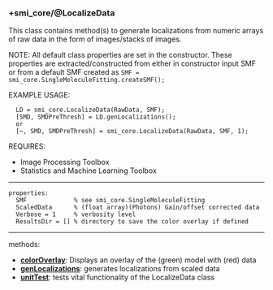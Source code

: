 ### +smi_core/@LocalizeData

This class contains method(s) to generate localizations from numeric
arrays of raw data in the form of images/stacks of images.

NOTE: All default class properties are set in the constructor.  These
      properties are extracted/constructed from either in constructor
      input SMF or from a default SMF created as
      ```SMF = smi_core.SingleMoleculeFitting.createSMF();```

EXAMPLE USAGE:
```
  LD = smi_core.LocalizeData(RawData, SMF);
  [SMD, SMDPreThresh] = LD.genLocalizations();
  or
  [~, SMD, SMDPreThresh] = smi_core.LocalizeData(RawData, SMF, 1);
```
REQUIRES:
- Image Processing Toolbox
- Statistics and Machine Learning Toolbox

---

```
properties:
  SMF             % see smi_core.SingleMoleculeFitting
  ScaledData      % (float array)(Photons) Gain/offset corrected data
  Verbose = 1     % verbosity level
  ResultsDir = [] % directory to save the color overlay if defined
```

---

methods:
- **[colorOverlay](colorOverlay.m)**:
  Displays an overlay of the (green) model with (red) data
- **[genLocalizations](genLocalizations.m)**:
  generates localizations from scaled data
- **[unitTest](unitTest.m)**:
  tests vital functionality of the LocalizeData class
